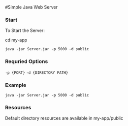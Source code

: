 #Simple Java Web Server

### Start
To Start the Server:

 cd my-app

`java -jar Server.jar -p 5000 -d public`

### Requried Options
`-p {PORT}`
`-d {DIRECTORY PATH}`

### Example
 `java -jar Server.jar -p 5000 -d public`

### Resources
 Default directory resources are available in my-app/public

